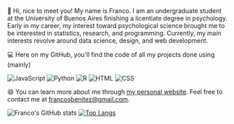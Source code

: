 👋 Hi, nice to meet you! My name is Franco. I am an undergraduate student at the University of Buenos Aires finishing a licentiate degree in psychology. Early in my career, my interest toward psychological science brought me to be interested in statistics, research, and programming. Currently, my main interests revolve around data science, design, and web development.

💻 Here on my GitHub, you'll find the code of all my projects done using (mainly)

![JavaScript](https://img.shields.io/badge/-JavaScript-black?style=flat-square&logo=javascript&link=https://github.com/francosbenitez/)
![Python](https://img.shields.io/badge/-Python-black?style=flat-square&logo=python&link=https://github.com/francosbenitez/)
![R](https://img.shields.io/badge/-R-black?style=flat-square&logo=R&link=https://github.com/francosbenitez/)
![HTML](https://img.shields.io/badge/-HTML-black?style=flat-square&logo=HTML5&link=https://github.com/francosbenitez/)
![CSS](https://img.shields.io/badge/-CSS-black?style=flat-square&logo=CSS3&link=https://github.com/francosbenitez/)

😄 You can learn more about me through [my personal website](https://www.francosbenitez.com/). Feel free to contact me at francosbenitez@gmail.com.

![Franco's GitHub stats](https://github-readme-stats.vercel.app/api?username=francosbenitez)
[![Top Langs](https://github-readme-stats.vercel.app/api/top-langs/?username=francosbenitez&layout=compact&exclude_repo=website&langs_count=6&hide=scss,powershell)](https://github.com/anuraghazra/github-readme-stats)

